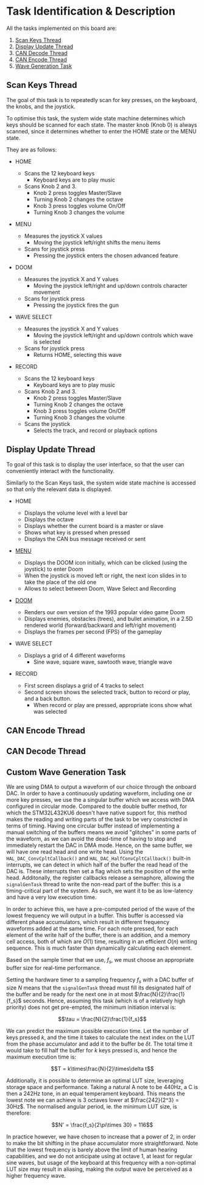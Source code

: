 # Task Identification & Description

All the tasks implemented on this board are:

1. [Scan Keys Thread](#scan-keys-thread)
2. [Display Update Thread](#display-update-thread)
3. [CAN Decode Thread](#can-decode-thread)
4. [CAN Encode Thread](#can-encode-thread)
5. [Wave Generation Task](#custom-wave-generation-task)

## Scan Keys Thread

The goal of this task is to repeatedly scan for key presses, on the keyboard, the knobs, and the joystick.

To optimise this task, the system wide state machine determines which keys should be scanned for each state. The master knob (Knob 0) is always scanned, since it determines whether to enter the HOME state or the MENU state.

They are as follows:

- HOME

  - Scans the 12 keyboard keys
    - Keyboard keys are to play music
  - Scans Knob 2 and 3.
    - Knob 2 press toggles Master/Slave
    - Turning Knob 2 changes the octave
    - Knob 3 press toggles volume On/Off
    - Turning Knob 3 changes the volume

- MENU

  - Measures the joystick X values
    - Moving the joystick left/right shifts the menu items
  - Scans for joystick press
    - Pressing the joystick enters the chosen advanced feature

- DOOM

  - Measures the joystick X and Y values
    - Moving the joystick left/right and up/down controls character movement
  - Scans for joystick press
    - Pressing the joystick fires the gun

- WAVE SELECT

  - Measures the joystick X and Y values
    - Moving the joystick left/right and up/down controls which wave is selected
  - Scans for joystick press
    - Returns HOME, selecting this wave

- RECORD

  - Scans the 12 keyboard keys
    - Keyboard keys are to play music
  - Scans Knob 2 and 3.
    - Knob 2 press toggles Master/Slave
    - Turning Knob 2 changes the octave
    - Knob 3 press toggles volume On/Off
    - Turning Knob 3 changes the volume
  - Scans the joystick
    - Selects the track, and record or playback options

## Display Update Thread

To goal of this task is to display the user interface, so that the user can conveniently interact with the functionality.

Similarly to the Scan Keys task, the system wide state machine is accessed so that only the relevant data is displayed.

- HOME

  - Displays the volume level with a level bar
  - Displays the octave
  - Displays whether the current board is a master or slave
  - Shows what key is pressed when pressed
  - Displays the CAN bus message received or sent

- [MENU](menu.md)

  - Displays the DOOM icon initially, which can be clicked (using the joystick) to enter Doom
  - When the joystick is moved left or right, the next icon slides in to take the place of the old one
  - Allows to select between Doom, Wave Select and Recording

- [DOOM](doom.md)

  - Renders our own version of the 1993 popular video game Doom
  - Displays enemies, obstacles (trees), and bullet animation, in a 2.5D rendered world (forward/backward and left/right movement)
  - Displays the frames per second (FPS) of the gameplay

- WAVE SELECT

  - Displays a grid of 4 different waveforms
    - Sine wave, square wave, sawtooth wave, triangle wave

- RECORD

  - First screen displays a grid of 4 tracks to select
  - Second screen shows the selected track, button to record or play, and a back button.
    - When record or play are pressed, appropriate icons show what was selected

## CAN Encode Thread

## CAN Decode Thread

## Custom Wave Generation Task

We are using DMA to output a waveform of our choice through the onboard DAC. In order to have a continuously updating waveform, including one or more key presses, we use the a singular buffer which we access with DMA configured in circular mode. Compared to the double buffer method, for which the STM32L432KU6 doesn't have native support for, this method makes the reading and writing parts of the task to be very constricted in terms of timing.
Having one circular buffer instead of implementing a manual switching of the buffers means we avoid "glitches" in some parts of the waveform, as we can avoid the dead-time of having to stop and immediately restart the DAC in DMA mode.
Hence, on the same buffer, we will have one read head and one write head.
Using the ```HAL_DAC_ConvCpltCallback()``` and ```HAL_DAC_HalfConvCpltCallback()``` built-in interrupts, we can detect in which half of the buffer the read head of the DAC is.
These interrupts then set a flag which sets the position of the write head.
Additonally, the register callbacks release a semaphore, allowing the ```signalGenTask``` thread to write the non-read part of the buffer: this is a timing-critical part of the system. As such, we want it to be as low-latency and have a very low execution time.
<!-- Idk if to include initial attempts of dynamic buffer writing -->
In order to achieve this, we have a pre-computed period of the wave of the lowest frequency we will output in a buffer. This buffer is accessed via different phase accumulators, which result in different frequency waveforms added at the same time.
For each note pressed, for each element of the write half of the buffer, there is an addition, and a memory cell access, both of which are $O(1)$ time, resulting in an efficient $O(n)$ writing sequence. This is much faster than dynamically calculating each element. <!-- see about calling O(n) efficient lmao -->

Based on the sample timer that we use, $f_s$, we must choose an appropriate buffer size for real-time performance.

Setting the hardware timer to a sampling frequency $f_s$ with a DAC buffer of size $N$ means that the `signalGenTask` thread must fill its designated half of the buffer and be ready for the next one in at most $\frac{N}{2}\frac{1}{f_s}$ seconds.
Hence, assuming this task (which is of a relatively high priority) does not get pre-empted, the minimum initiation interval is:

$$\tau = \frac{N}{2}\frac{1}{f_s}$$

We can predict the maximum possible execution time. Let the number of keys pressed $k$, and the time it takes to calculate the next index on the LUT from the phase accumulator and add it to the buffer be $\delta t$. The total time it would take to fill half the buffer for $k$ keys pressed is, and hence the maximum execution time is:

$$T = k\times\frac{N}{2}\times\delta t$$

<!-- below may be useless -->
Additionally, it is possible to determine an optimal LUT size, leveraging storage space and performance. Taking a natural A note to be 440Hz, a C is then a 242Hz tone, in an equal temperament keyboard. This means the lowest note we can achieve is 3 octaves lower at $\frac{242}{2^3} = 30Hz$. The normalised angular period, ie. the minimum LUT size, is therefore:

$$N' = \frac{f_s}{2\pi\times 30} = 116$$

In practice however, we have chosen to increase that a power of 2, in order to make the bit shifting in the phase accumulator more straightforward.
Note that the lowest frequency is barely above the limit of human hearing capabilities, and we do not anticipate using at octave 1, at least for regular sine waves, but usage of the keyboard at this frequency with a non-optimal LUT size may result in aliasing, making the output wave be perceived as a higher frequency wave.
